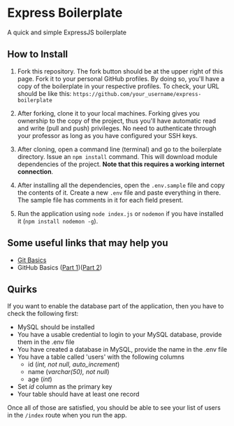 # Express Boilerplate
A quick and simple ExpressJS boilerplate 

## How to Install
1. Fork this repository. The fork button should be at the upper right of this page. Fork it to your personal GitHub profiles. By doing so, you'll have a copy of the boilerplate in your respective profiles. To check, your URL should be like this: `https://github.com/your_username/express-boilerplate`

2. After forking, clone it to your local machines. Forking gives you ownership to the copy of the project, thus you'll have automatic read and write (pull and push) privileges. No need to authenticate through your professor as long as you have configured your SSH keys.

3. After cloning, open a command line (terminal) and go to the boilerplate directory. Issue an `npm install` command. This will download module dependencies of the project. **Note that this requires a working internet connection**.

4. After installing all the dependencies, open the `.env.sample` file and copy the contents of it. Create a new `.env` file and paste everything in there. The sample file has comments in it for each field present.

5. Run the application using `node index.js` or `nodemon` if you have installed it (`npm install nodemon -g`).

## Some useful links that may help you
- [Git Basics](https://rogerdudler.github.io/git-guide/)
- GitHub Basics ([Part 1](https://readwrite.com/2013/09/30/understanding-github-a-journey-for-beginners-part-1/))([Part 2](https://readwrite.com/2013/10/02/github-for-beginners-part-2/))

## Quirks

If you want to enable the database part of the application, then you have to check the following first:
- MySQL should be installed
- You have a usable credential to login to your MySQL database, provide them in the .env file
- You have created a database in MySQL, provide the name in the .env file
- You have a table called 'users' with the following columns
    - id (*int, not null, auto_increment*)
    - name (*varchar(50), not null*)
    - age (*int*)
- Set *id* column as the primary key
- Your table should have at least one record

Once all of those are satisfied, you should be able to see your list of users in the `/index` route when you run the app.